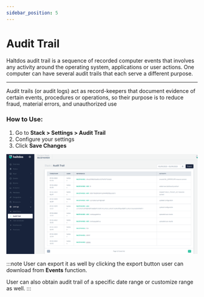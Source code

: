 ```yaml
---
sidebar_position: 5
---
```


# Audit Trail

Haltdos audit trail is a sequence of recorded computer events that involves any activity around the operating system, applications or user actions. One computer can have several audit trails that each serve a different purpose. 

-----
Audit trails (or audit logs) act as record-keepers that document evidence of certain events, procedures or operations, so their purpose is to reduce fraud, material errors, and unauthorized use

### How to Use:

1. Go to **Stack > Settings > Audit Trail**
2. Configure your settings
3. Click **Save Changes**


![audit_trail](/img/platform/v7/docs/audit_trail-newuo.png)

:::note
User can export it as well by clicking the export button user can download from **Events** function.

User can also obtain audit trail of a specific date range or customize range as well.
:::
